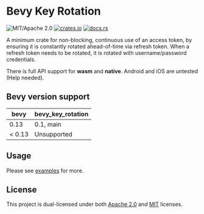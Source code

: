 # Bevy Key Rotation

![MIT/Apache 2.0](https://img.shields.io/badge/license-MIT%2FApache-blue.svg)
[![crates.io](https://img.shields.io/crates/v/bevy_key_rotation.svg)](https://crates.io/crates/bevy_key_rotation)
[![docs.rs](https://img.shields.io/docsrs/bevy_key_rotation)](https://docs.rs/bevy_key_rotation)

A minimum crate for non-blocking, continuous use of an access token, by ensuring it is constantly rotated ahead-of-time via refresh token. When a refresh token needs to be rotated, it is rotated with username/password credentials.

There is full API support for **wasm** and **native**. Android and iOS are untested (Help needed).

## Bevy version support

|bevy|bevy_key_rotation|
|---|---|
|0.13|0.1, main|
|< 0.13|Unsupported|

## Usage

Please see [examples](examples/) for more.

## License

This project is dual-licensed under both [Apache 2.0](LICENSE-APACHE) and [MIT](LICENSE-MIT) licenses.
